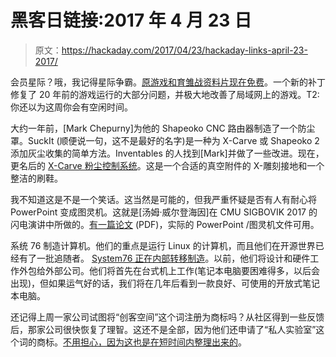 # 黑客日链接:2017 年 4 月 23 日

> 原文：<https://hackaday.com/2017/04/23/hackaday-links-april-23-2017/>

会员星际？哦，我记得星际争霸。[原游戏和育雏战资料片现在免费](https://starcraft.com/en-us/articles/20674424)。一个新的补丁修复了 20 年前的游戏运行的大部分问题，并极大地改善了局域网上的游戏。T2:你还以为这周你会有空闲时间。

大约一年前，[Mark Chepurny]为他的 Shapeoko CNC 路由器制造了一个防尘罩。SuckIt (顺便说一句，这不是最好的名字)是一种为 X-Carve 或 Shapeoko 2 添加灰尘收集的简单方法。Inventables 的人找到[Mark]并做了一些改进。现在，更名后的 [X-Carve 粉尘控制系统](http://blog.inventables.com/2017/04/x-carve-dust-control-system.html)。这是一个合适的真空附件的 X-雕刻接地和一个整洁的刷鞋。

我不知道这是不是一个笑话。这当然是可能的，但我严重怀疑是否有人有耐心将 PowerPoint 变成图灵机。这就是[汤姆·威尔登海因]在 CMU SIGBOVIK 2017 的闪电演讲中所做的。[有一篇论文](http://www.andrew.cmu.edu/user/twildenh/PowerPointTM/Paper.pdf) (PDF)，实际的 PowerPoint /图灵机文件可用。

系统 76 制造计算机。他们的重点是运行 Linux 的计算机，而且他们在开源世界已经有了一批追随者。 [System76 正在内部转移制造](http://blog.system76.com/post/159767214983/entering-phase-three)。以前，他们将设计和硬件工作外包给外部公司。他们将首先在台式机上工作(笔记本电脑要困难得多，以后会出现)，但如果运气好的话，我们将在几年后看到一款良好、可使用的开放式笔记本电脑。

还记得上周一家公司试图将“创客空间”这个词注册为商标吗？从社区得到一些反馈后，那家公司很快恢复了理智。这还不是全部，因为他们还申请了“私人实验室”这个词的商标。[不用担心，因为这也是在短时间内整理出来的](https://twitter.com/Gratnells/status/855014767471337472)。